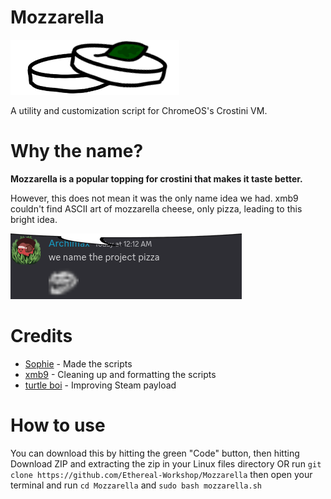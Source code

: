 # Mozzarella
![Mozzarella Logo](assets/mozz.png)

A utility and customization script for ChromeOS's Crostini VM.


# Why the name?
**Mozzarella is a popular topping for crostini that makes it taste better.** 

However, this does not mean it was the only name idea we had. xmb9 couldn't find ASCII art of mozzarella cheese, only pizza, leading to this bright idea.

![nameitpizza](assets/pizza.png)

# Credits
- [Sophie](https://github.com/sophiaasophieee) - Made the scripts
- [xmb9](https://github.com/EnterTheVoid-x86) - Cleaning up and formatting the scripts
- [turtle boi](https://github.com/Turtlecodez) - Improving Steam payload

# How to use
You can download this by hitting the green "Code" button, then hitting Download ZIP and extracting the zip in your Linux files directory
OR
run ``git clone https://github.com/Ethereal-Workshop/Mozzarella``
then open your terminal and run
``cd Mozzarella``
and
``sudo bash mozzarella.sh``
